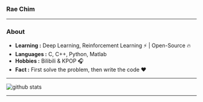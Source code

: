 ### Rae Chim
---------------------------------------------------------------------------------------------------------------------------------------------------------------------------------
### About

-  **Learning :** Deep Learning, Reinforcement Learning :zap: | Open-Source :fire:	
-  **Languages :** C, C++, Python, Matlab
-  **Hobbies :** Bilibili & KPOP :headphones: 
-  **Fact :** First solve the problem, then write the code :heart: 

---------------------------------------------------------------------------------------------------------------------------------------------------------------------------------

![github stats](https://github-readme-stats.vercel.app/api?username=RaeChim&show_icons=true)

---------------------------------------------------------------------------------------------------------------------------------------------------------------------------------



